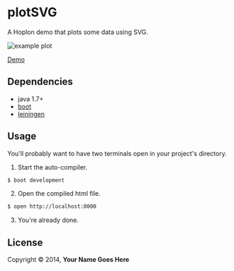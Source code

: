 # plotSVG

A Hoplon demo that plots some data using SVG.

![example plot][3]

[Demo][4]

## Dependencies

- java 1.7+
- [boot][1]
- [leiningen][2]

## Usage

You'll probably want to have two terminals open in your project's
directory.

1. Start the auto-compiler.

```bash
$ boot development
```

2. Open the compiled html file.

```bash
$ open http://localhost:8000
```

3. You're already done.

## License

Copyright © 2014, **Your Name Goes Here**

[1]: https://github.com/tailrecursion/boot
[2]: https://github.com/technomancy/leiningen
[3]: https://raw2.github.com/tailrecursion/hoplon-demos/master/plotSVG/img/plot.png
[4]: http://alandipert.github.io/hoplon-demos/plotSVG/
